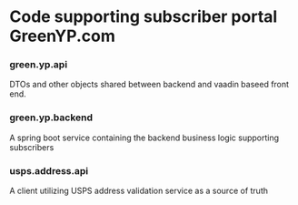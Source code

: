 # Code supporting subscriber portal GreenYP.com

### green.yp.api
  DTOs and other objects shared between backend and vaadin baseed front end. 

### green.yp.backend
  A spring boot service containing the backend business logic supporting subscribers

### usps.address.api
  A client utilizing USPS address validation service as a source of truth
